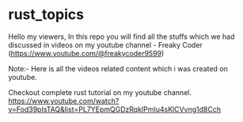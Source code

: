 # rust_topics
Hello my viewers, In this repo you will find all the stuffs which we had discussed in videos on my youtube channel - Freaky Coder (https://www.youtube.com/@freakycoder9599)


Note:-
Here is all the videos related content which i was created on youtube.


Checkout complete rust tutorial on my youtube channel.
https://www.youtube.com/watch?v=Fod39pIsTAQ&list=PL7YEpmQGDzRqklPmIu4sKlCVvng1d8Cch


